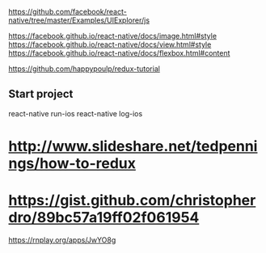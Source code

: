 
https://github.com/facebook/react-native/tree/master/Examples/UIExplorer/js

https://facebook.github.io/react-native/docs/image.html#style
https://facebook.github.io/react-native/docs/view.html#style
https://facebook.github.io/react-native/docs/flexbox.html#content


https://github.com/happypoulp/redux-tutorial


## Start project

react-native run-ios
react-native log-ios

# http://www.slideshare.net/tedpennings/how-to-redux
# https://gist.github.com/christopherdro/89bc57a19ff02f061954
https://rnplay.org/apps/JwYO8g